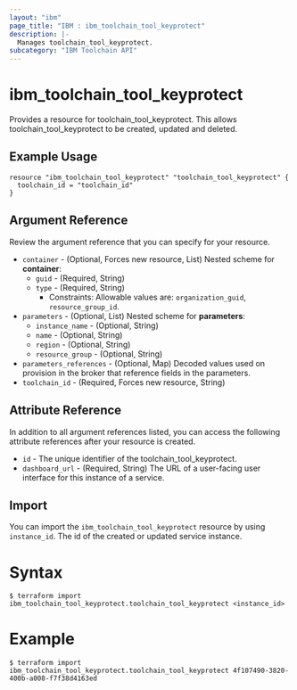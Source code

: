 ```yaml
---
layout: "ibm"
page_title: "IBM : ibm_toolchain_tool_keyprotect"
description: |-
  Manages toolchain_tool_keyprotect.
subcategory: "IBM Toolchain API"
---
```


# ibm_toolchain_tool_keyprotect

Provides a resource for toolchain_tool_keyprotect. This allows toolchain_tool_keyprotect to be created, updated and deleted.

## Example Usage

```hcl
resource "ibm_toolchain_tool_keyprotect" "toolchain_tool_keyprotect" {
  toolchain_id = "toolchain_id"
}
```

## Argument Reference

Review the argument reference that you can specify for your resource.

* `container` - (Optional, Forces new resource, List) 
Nested scheme for **container**:
	* `guid` - (Required, String)
	* `type` - (Required, String)
	  * Constraints: Allowable values are: `organization_guid`, `resource_group_id`.
* `parameters` - (Optional, List) 
Nested scheme for **parameters**:
	* `instance_name` - (Optional, String)
	* `name` - (Optional, String)
	* `region` - (Optional, String)
	* `resource_group` - (Optional, String)
* `parameters_references` - (Optional, Map) Decoded values used on provision in the broker that reference fields in the parameters.
* `toolchain_id` - (Required, Forces new resource, String) 

## Attribute Reference

In addition to all argument references listed, you can access the following attribute references after your resource is created.

* `id` - The unique identifier of the toolchain_tool_keyprotect.
* `dashboard_url` - (Required, String) The URL of a user-facing user interface for this instance of a service.

## Import

You can import the `ibm_toolchain_tool_keyprotect` resource by using `instance_id`. The id of the created or updated service instance.

# Syntax
```
$ terraform import ibm_toolchain_tool_keyprotect.toolchain_tool_keyprotect <instance_id>
```

# Example
```
$ terraform import ibm_toolchain_tool_keyprotect.toolchain_tool_keyprotect 4f107490-3820-400b-a008-f7f38d4163ed
```
